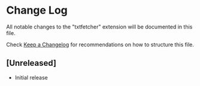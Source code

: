 # Change Log

All notable changes to the "txtfetcher" extension will be documented in this file.

Check [Keep a Changelog](http://keepachangelog.com/) for recommendations on how to structure this file.

## [Unreleased]

- Initial release
